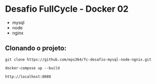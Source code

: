 # Desafio FullCycle - Docker 02

- mysql
- node 
- nginx

## Clonando o projeto:
```
git clone https://github.com/eps364/fc-desafio-mysql-node-ngnix.git
```
```
docker-compose up --build
```
```
http://localhost:8080
```